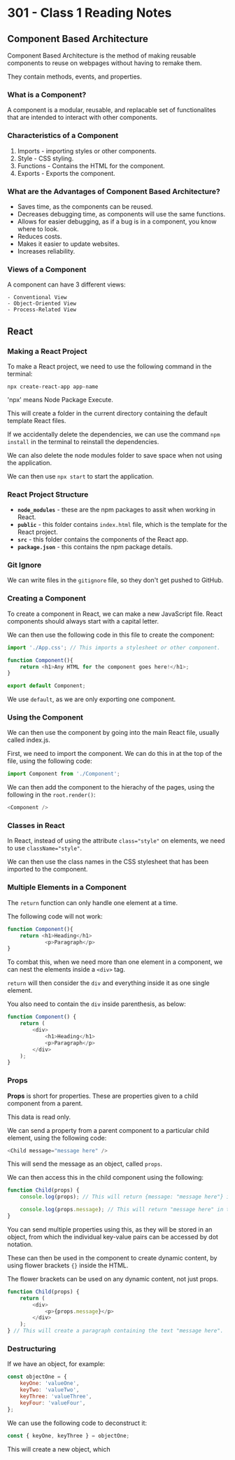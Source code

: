 # 301 - Class 1 Reading Notes

## Component Based Architecture

Component Based Architecture is the method of making reusable components to reuse on webpages without having to remake them.

They contain methods, events, and properties.

### What is a Component?

A component is a modular, reusable, and replacable set of functionalites that are intended to interact with other components.

### Characteristics of a Component

1. Imports - importing styles or other components.
2. Style - CSS styling.
3. Functions - Contains the HTML for the component.
4. Exports - Exports the component.

### What are the Advantages of Component Based Architecture?

- Saves time, as the components can be reused.
- Decreases debugging time, as components will use the same functions.
- Allows for easier debugging, as if a bug is in a component, you know where to look.
- Reduces costs.
- Makes it easier to update websites.
- Increases reliability.

### Views of a Component

A component can have 3 different views:

    - Conventional View
    - Object-Oriented View
    - Process-Related View

## React

### Making a React Project

To make a React project, we need to use the following command in the terminal:

```
npx create-react-app app-name

```

'npx' means Node Package Execute.

This will create a folder in the current directory containing the default template React files.

If we accidentally delete the dependencies, we can use the command `npm install` in the terminal to reinstall the dependencies.

We can also delete the node modules folder to save space when not using the application.

We can then use `npx start` to start the application.

### React Project Structure

- **`node_modules`** - these are the npm packages to assit when working in React.
- **`public`** - this folder contains `index.html` file, which is the template for the React project.
- **`src`** - this folder contains the components of the React app.
- **`package.json`** - this contains the npm package details.

### Git Ignore

We can write files in the `gitignore` file, so they don't get pushed to GitHub.

### Creating a Component

To create a component in React, we can make a new JavaScript file. React components should always start with a capital letter.

We can then use the following code in this file to create the component:

```Javascript
import './App.css'; // This imports a stylesheet or other component.

function Component(){
    return <h1>Any HTML for the component goes here!</h1>;
}

export default Component;

```

We use `default`, as we are only exporting one component.

### Using the Component

We can then use the component by going into the main React file, usually called index.js.

First, we need to import the component. We can do this in at the top of the file, using the following code:

```javascript
import Component from './Component';
```

We can then add the component to the hierachy of the pages, using the following in the `root.render()`:

```javascript
<Component />
```

### Classes in React

In React, instead of using the attribute `class="style"` on elements, we need to use `className="style"`.

We can then use the class names in the CSS stylesheet that has been imported to the component.

### Multiple Elements in a Component

The `return` function can only handle one element at a time.

The following code will not work:

```javascript
function Component(){
    return <h1>Heading</h1>
            <p>Paragraph</p>
}
```

To combat this, when we need more than one element in a component, we can nest the elements inside a `<div>` tag.

`return` will then consider the `div` and everything inside it as one single element.

You also need to contain the `div` inside parenthesis, as below:

```javascript
function Component() {
	return (
		<div>
			<h1>Heading</h1>
			<p>Paragraph</p>
		</div>
	);
}
```

### Props

**Props** is short for properties. These are properties given to a child component from a parent.

This data is read only.

We can send a property from a parent component to a particular child element, using the following code:

```javascript
<Child message="message here" />
```

This will send the message as an object, called `props`.

We can then access this in the child component using the following:

```javascript
function Child(props) {
	console.log(props); // This will return {message: "message here"} in the console.

	console.log(props.message); // This will return "message here" in the console.
}
```

You can send multiple properties using this, as they will be stored in an object, from which the individual key-value pairs can be accessed by dot notation.

These can then be used in the component to create dynamic content, by using flower brackets `{}` inside the HTML.

The flower brackets can be used on any dynamic content, not just props.

```javascript
function Child(props) {
	return (
		<div>
			<p>{props.message}</p>
		</div>
	);
} // This will create a paragraph containing the text "message here".
```

### Destructuring

If we have an object, for example:

```javascript
const objectOne = {
	keyOne: 'valueOne',
	keyTwo: 'valueTwo',
	keyThree: 'valueThree',
	keyFour: 'valueFour',
};
```

We can use the following code to deconstruct it:

```javascript
const { keyOne, keyThree } = objectOne;
```

This will create a new object, which
